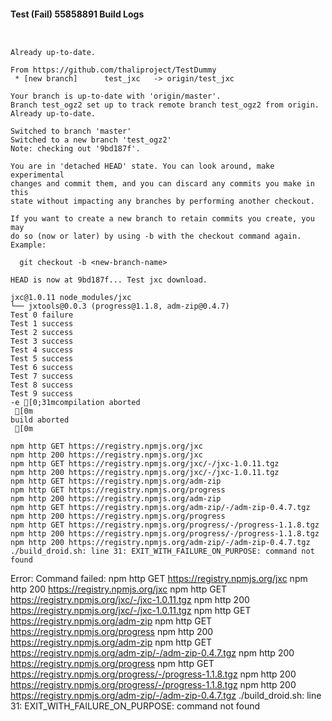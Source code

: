 #### Test (Fail) 55858891 Build Logs


```


```

```
Already up-to-date.

From https://github.com/thaliproject/TestDummy
 * [new branch]      test_jxc   -> origin/test_jxc

```

```
Your branch is up-to-date with 'origin/master'.
Branch test_ogz2 set up to track remote branch test_ogz2 from origin.
Already up-to-date.

Switched to branch 'master'
Switched to a new branch 'test_ogz2'
Note: checking out '9bd187f'.

You are in 'detached HEAD' state. You can look around, make experimental
changes and commit them, and you can discard any commits you make in this
state without impacting any branches by performing another checkout.

If you want to create a new branch to retain commits you create, you may
do so (now or later) by using -b with the checkout command again. Example:

  git checkout -b <new-branch-name>

HEAD is now at 9bd187f... Test jxc download.

```

```
jxc@1.0.11 node_modules/jxc
└── jxtools@0.0.3 (progress@1.1.8, adm-zip@0.4.7)
Test 0 failure
Test 1 success
Test 2 success
Test 3 success
Test 4 success
Test 5 success
Test 6 success
Test 7 success
Test 8 success
Test 9 success
-e [0;31mcompilation aborted
 [0m
build aborted
 [0m

npm http GET https://registry.npmjs.org/jxc
npm http 200 https://registry.npmjs.org/jxc
npm http GET https://registry.npmjs.org/jxc/-/jxc-1.0.11.tgz
npm http 200 https://registry.npmjs.org/jxc/-/jxc-1.0.11.tgz
npm http GET https://registry.npmjs.org/adm-zip
npm http GET https://registry.npmjs.org/progress
npm http 200 https://registry.npmjs.org/adm-zip
npm http GET https://registry.npmjs.org/adm-zip/-/adm-zip-0.4.7.tgz
npm http 200 https://registry.npmjs.org/progress
npm http GET https://registry.npmjs.org/progress/-/progress-1.1.8.tgz
npm http 200 https://registry.npmjs.org/progress/-/progress-1.1.8.tgz
npm http 200 https://registry.npmjs.org/adm-zip/-/adm-zip-0.4.7.tgz
./build_droid.sh: line 31: EXIT_WITH_FAILURE_ON_PURPOSE: command not found

```

Error: Command failed: npm http GET https://registry.npmjs.org/jxc
npm http 200 https://registry.npmjs.org/jxc
npm http GET https://registry.npmjs.org/jxc/-/jxc-1.0.11.tgz
npm http 200 https://registry.npmjs.org/jxc/-/jxc-1.0.11.tgz
npm http GET https://registry.npmjs.org/adm-zip
npm http GET https://registry.npmjs.org/progress
npm http 200 https://registry.npmjs.org/adm-zip
npm http GET https://registry.npmjs.org/adm-zip/-/adm-zip-0.4.7.tgz
npm http 200 https://registry.npmjs.org/progress
npm http GET https://registry.npmjs.org/progress/-/progress-1.1.8.tgz
npm http 200 https://registry.npmjs.org/progress/-/progress-1.1.8.tgz
npm http 200 https://registry.npmjs.org/adm-zip/-/adm-zip-0.4.7.tgz
./build_droid.sh: line 31: EXIT_WITH_FAILURE_ON_PURPOSE: command not found
